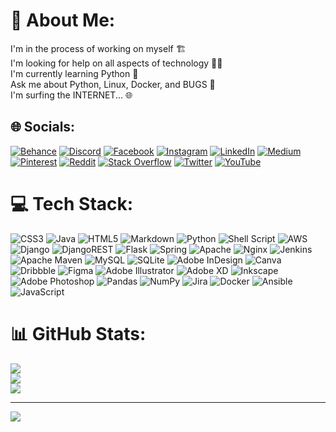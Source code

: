 # 💫 About Me:
I'm in the process of working on myself 🏗<br>I'm looking for help on all aspects of technology 👩‍💻<br>I'm currently learning Python 🐍<br>Ask me about Python, Linux, Docker, and  BUGS 🐞<br>I'm surfing the INTERNET... 🌐<br>


## 🌐 Socials:
[![Behance](https://img.shields.io/badge/Behance-1769ff?logo=behance&logoColor=white)](https://behance.net/H_AE) [![Discord](https://img.shields.io/badge/Discord-%237289DA.svg?logo=discord&logoColor=white)](htttps://discord.gg/LOTUS-FLOWER#9786) [![Facebook](https://img.shields.io/badge/Facebook-%231877F2.svg?logo=Facebook&logoColor=white)](https://facebook.com/die.hajar) [![Instagram](https://img.shields.io/badge/Instagram-%23E4405F.svg?logo=Instagram&logoColor=white)](https://instagram.com/hajar_a.elkhalidi) [![LinkedIn](https://img.shields.io/badge/LinkedIn-%230077B5.svg?logo=linkedin&logoColor=white)](https://linkedin.com/in/hajar-elkhalidi) [![Medium](https://img.shields.io/badge/Medium-12100E?logo=medium&logoColor=white)](https://medium.com/@@hajar-elkhalidi) [![Pinterest](https://img.shields.io/badge/Pinterest-%23E60023.svg?logo=Pinterest&logoColor=white)](https://pinterest.com/@lotus_floare) [![Reddit](https://img.shields.io/badge/Reddit-%23FF4500.svg?logo=Reddit&logoColor=white)](https://reddit.com/user/LotusFlower216) [![Stack Overflow](https://img.shields.io/badge/-Stackoverflow-FE7A16?logo=stack-overflow&logoColor=white)](https://stackoverflow.com/users/19838998) [![Twitter](https://img.shields.io/badge/Twitter-%231DA1F2.svg?logo=Twitter&logoColor=white)](https://twitter.com/hajarelkhalidi) [![YouTube](https://img.shields.io/badge/YouTube-%23FF0000.svg?logo=YouTube&logoColor=white)](https://youtube.com/c/@LOTUS-FLOWER) 

# 💻 Tech Stack:
![CSS3](https://img.shields.io/badge/css3-%231572B6.svg?style=flat&logo=css3&logoColor=white) ![Java](https://img.shields.io/badge/java-%23ED8B00.svg?style=flat&logo=java&logoColor=white) ![HTML5](https://img.shields.io/badge/html5-%23E34F26.svg?style=flat&logo=html5&logoColor=white) ![Markdown](https://img.shields.io/badge/markdown-%23000000.svg?style=flat&logo=markdown&logoColor=white) ![Python](https://img.shields.io/badge/python-3670A0?style=flat&logo=python&logoColor=ffdd54) ![Shell Script](https://img.shields.io/badge/shell_script-%23121011.svg?style=flat&logo=gnu-bash&logoColor=white) ![AWS](https://img.shields.io/badge/AWS-%23FF9900.svg?style=flat&logo=amazon-aws&logoColor=white) ![Django](https://img.shields.io/badge/django-%23092E20.svg?style=flat&logo=django&logoColor=white) ![DjangoREST](https://img.shields.io/badge/DJANGO-REST-ff1709?style=flat&logo=django&logoColor=white&color=ff1709&labelColor=gray) ![Flask](https://img.shields.io/badge/flask-%23000.svg?style=flat&logo=flask&logoColor=white) ![Spring](https://img.shields.io/badge/spring-%236DB33F.svg?style=flat&logo=spring&logoColor=white) ![Apache](https://img.shields.io/badge/apache-%23D42029.svg?style=flat&logo=apache&logoColor=white) ![Nginx](https://img.shields.io/badge/nginx-%23009639.svg?style=flat&logo=nginx&logoColor=white) ![Jenkins](https://img.shields.io/badge/jenkins-%232C5263.svg?style=flat&logo=jenkins&logoColor=white) ![Apache Maven](https://img.shields.io/badge/Apache%20Maven-C71A36?style=flat&logo=Apache%20Maven&logoColor=white) ![MySQL](https://img.shields.io/badge/mysql-%2300f.svg?style=flat&logo=mysql&logoColor=white) ![SQLite](https://img.shields.io/badge/sqlite-%2307405e.svg?style=flat&logo=sqlite&logoColor=white) ![Adobe InDesign](https://img.shields.io/badge/Adobe%20InDesign-49021F?style=flat&logo=adobeindesign&logoColor=white) ![Canva](https://img.shields.io/badge/Canva-%2300C4CC.svg?style=flat&logo=Canva&logoColor=white) ![Dribbble](https://img.shields.io/badge/Dribbble-EA4C89?style=flat&logo=dribbble&logoColor=white) 	![Figma](https://img.shields.io/badge/figma-%23F24E1E.svg?style=flat&logo=figma&logoColor=white) ![Adobe Illustrator](https://img.shields.io/badge/adobeillustrator-%23FF9A00.svg?style=flat&logo=adobeillustrator&logoColor=white) ![Adobe XD](https://img.shields.io/badge/Adobe%20XD-470137?style=flat&logo=Adobe%20XD&logoColor=#FF61F6) ![Inkscape](https://img.shields.io/badge/Inkscape-e0e0e0?style=flat&logo=inkscape&logoColor=080A13) ![Adobe Photoshop](https://img.shields.io/badge/adobephotoshop-%2331A8FF.svg?style=flat&logo=adobephotoshop&logoColor=white) ![Pandas](https://img.shields.io/badge/pandas-%23150458.svg?style=flat&logo=pandas&logoColor=white) ![NumPy](https://img.shields.io/badge/numpy-%23013243.svg?style=flat&logo=numpy&logoColor=white) ![Jira](https://img.shields.io/badge/jira-%230A0FFF.svg?style=flat&logo=jira&logoColor=white) ![Docker](https://img.shields.io/badge/docker-%230db7ed.svg?style=flat&logo=docker&logoColor=white) ![Ansible](https://img.shields.io/badge/ansible-%231A1918.svg?style=flat&logo=ansible&logoColor=white) ![JavaScript](https://img.shields.io/badge/javascript-%23323330.svg?style=flat&logo=javascript&logoColor=%23F7DF1E)
# 📊 GitHub Stats:
![](https://github-readme-stats.vercel.app/api?username=hajar-elkhalidi&theme=dark&hide_border=false&include_all_commits=false&count_private=false)<br/>
![](https://github-readme-streak-stats.herokuapp.com/?user=hajar-elkhalidi&theme=dark&hide_border=false)<br/>
![](https://github-readme-stats.vercel.app/api/top-langs/?username=hajar-elkhalidi&theme=dark&hide_border=false&include_all_commits=false&count_private=false&layout=compact)

---
[![](https://visitcount.itsvg.in/api?id=hajar-elkhalidi&icon=0&color=1)](https://visitcount.itsvg.in)

<!-- Proudly created with GPRM ( https://gprm.itsvg.in ) -->
